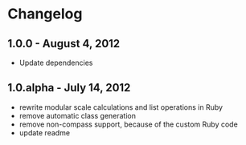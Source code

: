 # Changelog

## 1.0.0 - August 4, 2012
* Update dependencies

## 1.0.alpha - July 14, 2012
* rewrite modular scale calculations and list operations in Ruby
* remove automatic class generation
* remove non-compass support, because of the custom Ruby code
* update readme
